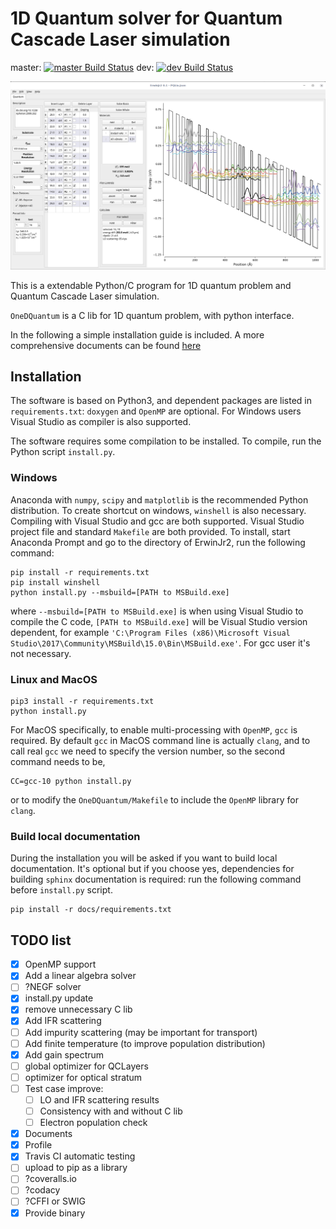 1D Quantum solver for Quantum Cascade Laser simulation
================

master:
[![master Build Status](https://travis-ci.com/CareF/ErwinJr2.svg?branch=master)](https://travis-ci.org/CareF/ErwinJr2)
dev:
[![dev Build Status](https://travis-ci.com/CareF/ErwinJr2.svg?branch=dev)](https://travis-ci.org/CareF/ErwinJr2)

![Main Window Screenshot](./docs/figures/mainwindow.png)

This is a extendable Python/C program for 1D quantum problem and Quantum Cascade Laser simulation.

`OneDQuantum` is a C lib for 1D quantum problem, with python interface.

In the following a simple installation guide is included. A more comprehensive
documents can be found [here](https://erwinjr2.readthedocs.io/)


Installation
---------------
The software is based on Python3, and dependent packages are listed in
`requirements.txt`:
`doxygen` and `OpenMP` are optional. For Windows users Visual Studio as compiler
is also supported.

The software requires some compilation to be installed.
To compile, run the Python script `install.py`.

### Windows ###
Anaconda with `numpy`, `scipy` and `matplotlib` is the recommended Python
distribution. To create shortcut on windows, `winshell` is also necessary.
Compiling with Visual Studio and gcc are both supported. Visual Studio project
file and standard `Makefile` are both provided.
To install, start Anaconda Prompt and
go to the directory of ErwinJr2, run the following command:

```
pip install -r requirements.txt
pip install winshell
python install.py --msbuild=[PATH to MSBuild.exe]
```
where `--msbuild=[PATH to MSBuild.exe]` is when using Visual Studio to compile
the C code, `[PATH to MSBuild.exe]` will be Visual Studio version dependent,
for example `'C:\Program Files (x86)\Microsoft Visual Studio\2017\Community\MSBuild\15.0\Bin\MSBuild.exe'`.
For gcc user it's not necessary.

### Linux and MacOS ###
```
pip3 install -r requirements.txt
python install.py
```
For MacOS specifically, to enable multi-processing with `OpenMP`, `gcc` is
required. By default `gcc` in MacOS command line is actually `clang`, and to
call real `gcc` we need to specify the version number, so
the second command needs to be,
```
CC=gcc-10 python install.py
```
or to modify the `OneDQuantum/Makefile` to include the `OpenMP`
library for `clang`.

### Build local documentation ###
During the installation you will be asked if you want to build local
documentation. It's optional but if you choose yes, dependencies for building
`sphinx` documentation is required: run the following command before
`install.py` script.
```
pip install -r docs/requirements.txt
```

## TODO list
- [X] OpenMP support
- [X] Add a linear algebra solver
- [ ] ?NEGF solver
- [X] install.py update
- [X] remove unnecessary C lib
- [X] Add IFR scattering
- [ ] Add impurity scattering (may be important for transport)
- [ ] Add finite temperature  (to improve population distribution)
- [X] Add gain spectrum
- [ ] global optimizer for QCLayers
- [ ] optimizer for optical stratum
- [ ] Test case improve:
    - [ ] LO and IFR scattering results
    - [ ] Consistency with and without C lib
    - [ ] Electron population check
- [X] Documents
- [X] Profile
- [X] Travis CI automatic testing
- [ ] upload to pip as a library
- [ ] ?coveralls.io
- [ ] ?codacy
- [ ] ?CFFI or SWIG
- [X] Provide binary

